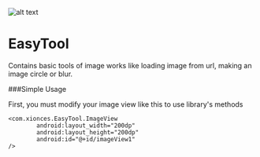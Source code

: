 ![alt text](http://i.hizliresim.com/zrM9Mj.png)

# EasyTool


Contains basic tools of image works like loading image from url, making an image circle or blur.

###Simple Usage

First, you must modify your image view like this to use library's methods

    <com.xionces.EasyTool.ImageView
            android:layout_width="200dp"
            android:layout_height="200dp"
            android:id="@+id/imageView1"
    />

